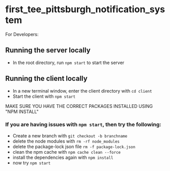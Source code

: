 # first_tee_pittsburgh_notification_system

For Developers:

## Running the server locally
- In the root directory, run `npm start` to start the server

## Running the client locally
- In a new terminal window, enter the client directory with `cd client` 
- Start the client with `npm start` 

MAKE SURE YOU HAVE THE CORRECT PACKAGES INSTALLED USING "NPM INSTALL"

### If you are having issues with `npm start`, then try the following:
- Create a new branch with `git checkout -b branchname`
- delete the node modules with `rm -rf node_modules`
- delete the package-lock json file `rm -f package-lock.json`
- clean the npm cache with `npm cache clean --force`
- install the dependencies again with `npm install`
- now try `npm start`

